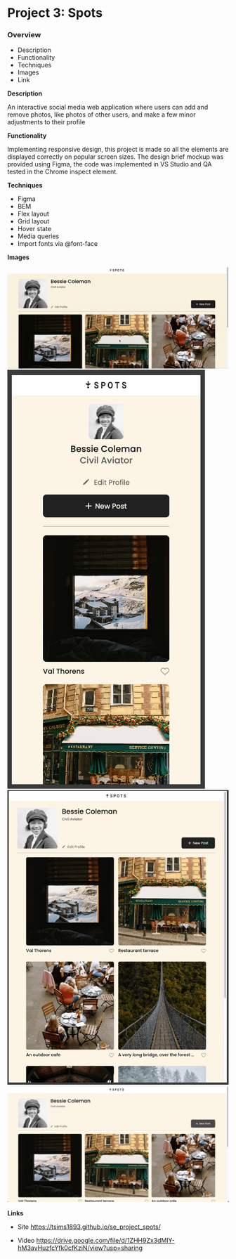 # Project 3: Spots

### Overview

- Description
- Functionality
- Techniques
- Images
- Link

**Description**

An interactive social media web application where users can add and remove photos, like photos of other users, and make a few minor adjustments to their profile

**Functionality**

Implementing responsive design, this project is made so all the elements are displayed correctly on popular screen sizes. The design brief mockup was provided using Figma, the code was implemented in VS Studio and QA tested in the Chrome inspect element.

**Techniques**

- Figma
- BEM
- Flex layout
- Grid layout
- Hover state
- Media queries
- Import fonts via @font-face

**Images**

![Hover State](./images/Screenshots/hover%20state.gif)
![Mobile](./images/Screenshots/mobile.png)
![Tablet](./images/Screenshots/tablet.png)
![Desktop](./images/Screenshots/desktop.png)

**Links**

- Site
  https://tsims1893.github.io/se_project_spots/

- Video
  https://drive.google.com/file/d/1ZHH9Zx3dMlY-hM3avHuzfcYfk0cfKziN/view?usp=sharing
